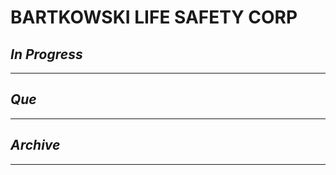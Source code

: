 # BARTKOWSKI LIFE SAFETY CORP

## *In Progress*

--------------------

## *Que*

-----------------------------------
## *Archive*

-----------------------------------

